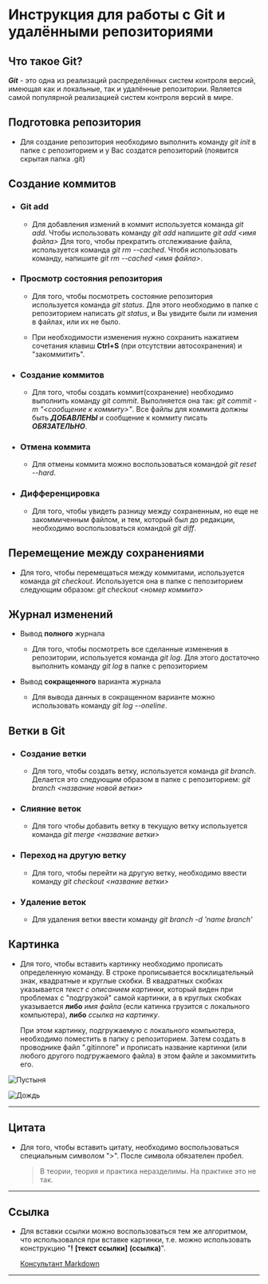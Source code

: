# Инструкция для работы с Git и удалёнными репозиториями

## Что такое Git?
***Git*** - это одна из реализаций распределённых систем контроля версий, имеющая как и локальные, так и удалённые репозитории. Является самой популярной реализацией систем контроля версий в мире.
## Подготовка репозитория
  - Для создание репозитория необходимо выполнить команду *git init*  в папке с репозиторием и у Вас создатся репозиторий (появится скрытая папка .git)

## Создание коммитов

- ### Git add
   - Для добавления измений в коммит используется команда *git add*. Чтобы использовать команду *git add* напишите *git add <имя файла>*
Для того, чтобы прекратить отслеживание файла, используется команда *git rm --cached*. Чтобя использовать команду, напишите *git rm --cached <имя файла>*.

- ### Просмотр состояния репозитория
   - Для того, чтобы посмотреть состояние репозитория используется команда *git status*. Для этого необходимо в папке с репозиторием написать *git status*, и Вы увидите были ли измения в файлах, или их не было.

   - При необходимости изменения нужно сохранить нажатием сочетания клавиш **Ctrl+S** (при отсутствии автосохранения) и "закоммитить".

- ### Создание коммитов
   - Для того, чтобы создать коммит(сохранение) необходимо выполнить команду *git commit*. Выполняется она так: *git commit -m "<сообщение к коммиту>"*. Все файлы для коммита должны быть ***ДОБАВЛЕНЫ*** и сообщение к коммиту писать ***ОБЯЗАТЕЛЬНО***.

- ### Отмена коммита
   - Для отмены коммита можно воспользоваться командой *git reset --hard*.

- ### Дифференцировка
   - Для того, чтобы увидеть разницу между сохраненным, но еще не закоммиченным файлом, и тем, который был до редакции, необходимо воспользоваться командой *git diff*.

## Перемещение между сохранениями
- Для того, чтобы перемещаться между коммитами, используется команда *git checkout*. Используется она в папке с пепозиторием следующим образом: *git checkout <номер коммита>*

## Журнал изменений

- Вывод **полного** журнала

   - Для того, чтобы посмотреть все сделанные изменения в репозитории, используется команда *git log*. Для этого достаточно выполнить команду *git log* в папке с репозиторием

- Вывод **сокращенного** варианта журнала

   - Для вывода данных в сокращенном варианте можно использовать команду *git log --oneline*. 

## Ветки в Git

- ### Создание ветки

   - Для того, чтобы создать ветку, используется команда *git branch*. Делается это следующим образом в папке с репозиторием: *git branch <название новой ветки>*

- ### Слияние веток

   - Для того чтобы дoбавить ветку в текущую ветку используется команда *git merge <название ветки>*

- ### Переход на другую ветку
   - Для того, чтобы перейти на другую ветку, необходимо ввести команду *git checkout <название ветки>*

- ### Удаление веток
   - Для удаления ветки ввести команду *git branch -d 'name branch'*


## Картинка

   - Для того, чтобы вставить картинку необходимо прописать определенную команду. 
   В строке прописывается восклицательный знак, квадратные и круглые скобки. В квадратных скобках указывается *текст с описанием картинки*, который виден при проблемах с "подгрузкой" самой картинки, а в круглых скобках указывается __либо__ *имя файла* (если катинка грузится с локального компьютера), __либо__ *ссылка на картинку*.

     При этом картинку, подгружаемую с локального компьютера, необходимо поместить в папку с репозиторием. Затем создать в проводнике файл ".gitinnore" и прописать название картинки (или любого другого подгружаемого файла) в этом файле и закоммитить его.

   ![Пустыня](lestn.jpg)

   ![Дождь](https://vsegda-pomnim.com/uploads/posts/2022-02/1645989638_51-vsegda-pomnim-com-p-letnii-dozhd-foto-57.jpg)




-------

## Цитата
  - Для того, чтобы вставить цитату, необходимо воспользоваться специальным символом ">". После символа обязателен пробел.

    > В теории, теория и практика неразделимы. На практике это не так.

-----

## Ссылка

  - Для вставки ссылки можно воспользоваться тем же алгоритмом, что использовался при вставке картинки, т.е. можно использовать конструкцию "__!__ __[текст ссылки]__ __(ссылка)__".

    [Консультант Markdown](https://learn.microsoft.com/ru-ru/contribute/markdown-reference)

-----



